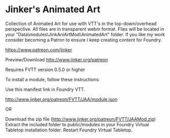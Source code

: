 # Jinker's Animated Art
Collection of Animated Art for use with VTT's in the top-down/overhead perspective. All files are in transparent webm format. Files will be located in your "Data\modules\JinkAniArtMod\AnimatedArt" folder. If you like my work consider becoming a Patron to ensure I keep creating content for Foundry.

https://www.patreon.com/jinker

Preview/Download http://www.jinker.org/patreon


Requires FVTT version 0.5.0 or higher

To install a module, follow these instructions:


Use this manifest link in Foundry VTT.

http://www.jinker.org/patreon/FVTT/JAA/module.json

OR

Download the zip file (http://www.jinker.org/patreon/FVTT/JAAMod.zip)
Extract the included folder to public/modules in your Foundry Virtual Tabletop installation folder.
Restart Foundry Virtual Tabletop.

